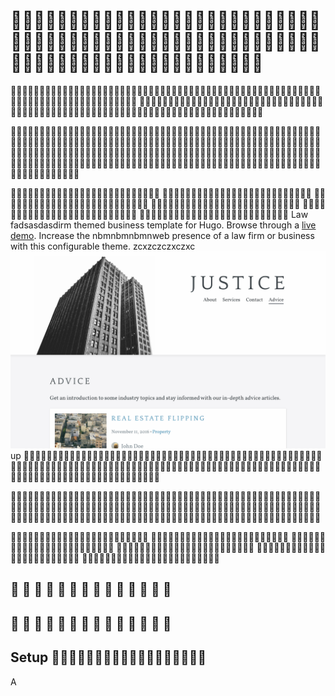 # 🦀🦀🦀🦀🦀🦀🦀🦀🦀🦀🦀🦀🦀🦀🦀🦀🦀🦀🦀🦀🦀🦀🦀🦀🦀🦀🦀🦀🦀🦀🦀🦀🦀🦀🦀🦀🦀🦀🦀🦀🦀🦀🦀🦀🦀🦀🦀🦀🦀🦀🦀🦀🦀🦀🦀🦀🦀🦀🦀🦀🦀🦀🦀🦀🦀🦀🦀🦀🦀🦀🦀🦀🦀🦀🦀🦀
🦀🦀🦀🦀🦀🦀🦀🦀🦀🦀🦀🦀🦀🦀🦀🦀🦀🦀🦀🦀🦀🦀🦀🦀🦀🦀🦀🦀🦀🦀🦀🦀🦀🦀🦀🦀🦀🦀🦀🦀🦀🦀🦀🦀🦀🦀🦀🦀🦀🦀🦀🦀🦀🦀🦀🦀🦀🦀🦀🦀🦀🦀🦀🦀🦀🦀🦀🦀🦀🦀🦀🦀🦀🦀🦀🦀
🦀🦀🦀🦀🦀🦀🦀🦀🦀🦀🦀🦀🦀🦀🦀🦀🦀🦀🦀🦀🦀🦀🦀🦀🦀🦀🦀🦀🦀🦀🦀🦀🦀🦀🦀🦀🦀🦀🦀🦀🦀🦀🦀🦀🦀🦀🦀🦀🦀🦀🦀🦀🦀🦀🦀🦀🦀🦀🦀🦀🦀🦀🦀🦀🦀🦀🦀🦀🦀🦀🦀🦀🦀🦀🦀🦀

🦀🦀🦀🦀🦀🦀🦀🦀🦀🦀🦀🦀🦀🦀🦀🦀🦀🦀🦀🦀🦀🦀🦀🦀🦀🦀🦀🦀🦀🦀🦀🦀🦀🦀🦀🦀🦀🦀🦀🦀🦀🦀🦀🦀🦀🦀🦀🦀🦀🦀🦀🦀🦀🦀🦀🦀🦀🦀🦀🦀🦀🦀🦀🦀🦀🦀🦀🦀🦀🦀🦀🦀🦀🦀🦀🦀🦀🦀🦀🦀🦀🦀🦀🦀🦀🦀🦀🦀🦀🦀🦀🦀🦀🦀🦀🦀🦀🦀🦀🦀🦀🦀🦀🦀🦀🦀🦀🦀🦀🦀🦀🦀🦀🦀🦀🦀🦀🦀🦀🦀🦀🦀🦀🦀🦀🦀🦀🦀🦀🦀🦀🦀🦀🦀🦀🦀🦀🦀🦀🦀🦀🦀🦀🦀🦀🦀🦀🦀🦀🦀🦀🦀🦀🦀🦀🦀🦀🦀🦀🦀🦀🦀🦀🦀🦀🦀🦀🦀🦀🦀🦀🦀🦀🦀🦀🦀🦀🦀🦀🦀🦀🦀🦀🦀🦀🦀🦀🦀🦀🦀🦀🦀🦀🦀🦀🦀🦀🦀🦀🦀🦀🦀🦀🦀🦀🦀🦀🦀🦀🦀🦀🦀🦀🦀🦀🦀🦀🦀🦀🦀🦀🦀🦀🦀🦀🦀🦀🦀

🐳🐳🐳🐳🐳🐳🐳🐳🐳🐳🐳🐳🐳🐳🐳🐳🐳🐳🐳🐳🐳🐳🐳🐳🐳🐳 🐳🐳🐳🐳🐳🐳🐳🐳🐳🐳🐳🐳🐳🐳🐳🐳🐳🐳🐳🐳🐳🐳🐳🐳🐳🐳 🐳🐳🐳🐳🐳🐳🐳🐳🐳🐳🐳🐳🐳🐳🐳🐳🐳🐳🐳🐳🐳🐳🐳🐳🐳🐳 🐳🐳🐳🐳🐳🐳🐳🐳🐳🐳🐳🐳🐳🐳🐳🐳🐳🐳🐳🐳🐳🐳🐳🐳🐳🐳 🐳🐳🐳🐳🐳🐳🐳🐳🐳🐳🐳🐳🐳🐳🐳🐳🐳🐳🐳🐳🐳🐳🐳🐳🐳🐳 🐳🐳🐳🐳🐳🐳🐳🐳🐳🐳🐳🐳🐳🐳🐳🐳🐳🐳🐳🐳🐳🐳🐳🐳🐳🐳 Law fadsasdasdirm themed business template for Hugo. Browse through a [live demo](https://loved-wood.cloudvent.net/). Increase the nbmnbmnbmnweb presence of a law firm or business with this configurable theme. zcxzczczxczxc ![Justice template screenshot](images/_screenshot.png) up 🐝🐝🐝🐝🐝🐝🐝🐝🐝🐝🐝🐝🐝🐝🐝🐝🐝🐝🐝🐝🐝🐝🐝🐝🐝🐝🐝🐝🐝🐝🐝🐝🐝🐝🐝🐝🐝🐝🐝🐝🐝🐝🐝🐝🐝🐝🐝🐝🐝🐝🐝🐝🐝🐝🐝🐝🐝🐝🐝🐝🐝🐝🐝🐝🐝🐝🐝🐝🐝🐝🐝🐝🐝🐝🐝🐝🐝🐝🐝🐝🐝🐝🐝🐝🐝🐝🐝🐝🐝🐝🐝🐝🐝🐝🐝🐝🐝🐝🐝🐝🐝🐝🐝🐝🐝🐝🐝🐝🐝🐝🐝🐝🐝🐝🐝🐝🐝🐝🐝🐝🐝🐝🐝🐝🐝🐝🐝🐝🐝🐝🐝🐝

🐳🐳🐳🐳🐳🐳🐳🐳🐳🐳🐳🐳🐳🐳🐳🐳🐳🐳🐳🐳🐳🐳🐳🐳🐳🐳🐳🐳🐳🐳🐳🐳🐳🐳🐳🐳🐳🐳🐳🐳🐳🐳🐳🐳🐳🐳🐳🐳🐳🐳🐳🐳🐳🐳
🐳🐳🐳🐳🐳🐳🐳🐳🐳🐳🐳🐳🐳🐳🐳🐳🐳🐳🐳🐳🐳🐳🐳🐳🐳🐳🐳🐳🐳🐳🐳🐳🐳🐳🐳🐳🐳🐳🐳🐳🐳🐳🐳🐳🐳🐳🐳🐳🐳🐳🐳🐳🐳🐳
🐳🐳🐳🐳🐳🐳🐳🐳🐳🐳🐳🐳🐳🐳🐳🐳🐳🐳🐳🐳🐳🐳🐳🐳🐳🐳🐳🐳🐳🐳🐳🐳🐳🐳🐳🐳🐳🐳🐳🐳🐳🐳🐳🐳🐳🐳🐳🐳🐳🐳🐳🐳🐳🐳

🐢🐢🐢🐢🐢🐢🐢🐢🐢🐢🐢🐢🐢🐢🐢🐢🐢🐢🐢🐢🐢🐢🐢🐢
🐢🐢🐢🐢🐢🐢🐢🐢🐢🐢🐢🐢🐢🐢🐢🐢🐢🐢🐢🐢🐢🐢🐢🐢
🐢🐢🐢🐢🐢🐢🐢🐢🐢🐢🐢🐢🐢🐢🐢🐢🐢🐢🐢🐢🐢🐢🐢🐢
🐢🐢🐢🐢🐢🐢🐢🐢🐢🐢🐢🐢🐢🐢🐢🐢🐢🐢🐢🐢🐢🐢🐢🐢
🐢🐢🐢🐢🐢🐢🐢🐢🐢🐢🐢🐢🐢🐢🐢🐢🐢🐢🐢🐢🐢🐢🐢🐢
🐢🐢🐢🐢🐢🐢🐢🐢🐢🐢🐢🐢🐢🐢🐢🐢🐢🐢🐢🐢🐢🐢🐢🐢

## 🐢 🐢 🐢 🐢 🐢 🐢 🐢 🐢 🐢 🐢 🐢 🐢 🐢 🐢
## 🐢 🐢 🐢 🐢 🐢 🐢 🐢 🐢 🐢 🐢 🐢 🐢 🐢 🐢
## Setup 🐳🐳🐳🐳🐳🐳🐳🐳🐳🐳🐳🐳🐳🐳🐳🐳🐳🐳

A
